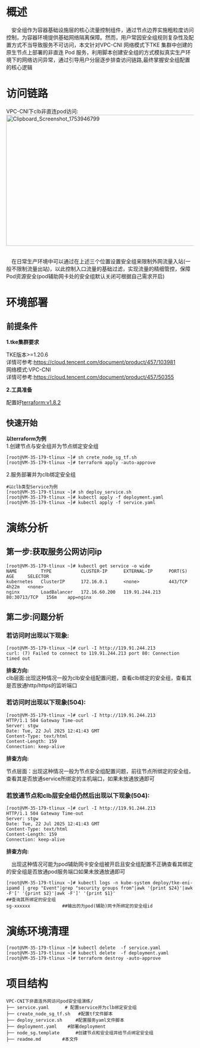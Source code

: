 # 概述
&emsp;安全组作为容器基础设施层的核心流量控制组件，通过节点边界实施粗粒度访问控制，为容器环境提供基础网络隔离保障。然而，用户常因安全组规则复杂性及配置方式不当导致服务不可访问，本文针对VPC-CNI 网络模式下TKE 集群中创建的原生节点上部署的非直连 Pod 服务，利用脚本创建安全组的方式模拟真实生产环境下的网络访问异常，通过引导用户分层逐步排查访问链路,最终掌握安全组配置的核心逻辑


# 访问链路
VPC-CNI下clb非直连pod访问:<br>
[<img width="710" height="351" alt="Clipboard_Screenshot_1753946799" src="https://github.com/user-attachments/assets/d76ff741-e630-4618-a959-bbc06187e475" />
](./image/flowchart.md)

 <br>&emsp;在日常生产环境中可以通过在上述三个位置设置安全组来限制外网流量入站(一般不限制流量出站)，以此控制入口流量的基础过滤，实现流量的精细管控，保障Pod资源安全(pod辅助网卡处的安全组默认关闭可根据自己需求开启)

# 环境部署
## 前提条件
**1.tke集群要求**

TKE版本>=1.20.6
<br>详情可参考:https://cloud.tencent.com/document/product/457/103981<br>
网络模式:VPC-CNI<br>
详情可参考:https://cloud.tencent.com/document/product/457/50355

**2.工具准备**

配置好[terraform:v1.8.2](https://developer.hashicorp.com/terraform)
## 快速开始
**以terraform为例**<br>
 1.创建节点与安全组并为节点绑定安全组
```
[root@VM-35-179-tlinux ~]# sh crete_node_sg_tf.sh
[root@VM-35-179-tlinux ~]# terraform apply -auto-approve
```
 2.服务部署并为clb绑定安全组

```
#以clb类型Service为例
[root@VM-35-179-tlinux ~]# sh deploy_service.sh
[root@VM-35-179-tlinux ~]# kubectl apply -f deployment.yaml
[root@VM-35-179-tlinux ~]# kubectl apply -f service.yaml
```

# 演练分析
## 第一步:获取服务公网访问ip
```
[root@VM-35-179-tlinux ~]# kubectl get service -o wide
NAME         TYPE           CLUSTER-IP      EXTERNAL-IP      PORT(S)        AGE     SELECTOR
kubernetes   ClusterIP      172.16.0.1      <none>           443/TCP        4h22m   <none>
nginx        LoadBalancer   172.16.60.200   119.91.244.213   80:30713/TCP   156m    app=nginx
```
## 第二步:问题分析
### 若访问时出现以下现象:
```
[root@VM-35-179-tlinux ~]# curl -I http://119.91.244.213
curl: (7) Failed to connect to 119.91.244.213 port 80: Connection timed out
```
**排查方向:**<br>
clb层面:出现这种情况一般为clb安全组配置问题，查看clb绑定的安全组，查看其是否放通http/https的监听端口
### 若访问时出现以下现象(504):
```
[root@VM-35-179-tlinux ~]# curl -I http://119.91.244.213
HTTP/1.1 504 Gateway Time-out
Server: stgw
Date: Tue, 22 Jul 2025 12:41:43 GMT
Content-Type: text/html
Content-Length: 159
Connection: keep-alive
```
**排查方向:**<br>

节点层面：出现这种情况一般为节点安全组配置问题，前往节点所绑定的安全组，查看其是否放通service所绑定的主机端口，如果未放通放通即可

### 若放通节点和clb层安全组仍然后出现以下现象(504):
```
[root@VM-35-179-tlinux ~]# curl -I http://119.91.244.213
HTTP/1.1 504 Gateway Time-out
Server: stgw
Date: Tue, 22 Jul 2025 12:41:43 GMT
Content-Type: text/html
Content-Length: 159
Connection: keep-alive
```
**排查方向:**<br>

&emsp;出现这种情况可能为pod辅助网卡安全组被开启且安全组配置不正确查看其绑定的安全组是否放通pod服务端口如果未放通放通即可
```
[root@VM-35-179-tlinux ~]# kubectl logs -n kube-system deploy/tke-eni-ipamd | grep "Event"|grep "security groups from"|awk '{print $24}'|awk -F'[' '{print $2}'|awk -F']' '{print $1}'                            ##查询其所绑定的安全组
sg-xxxxxx            ##输出的为pod(辅助)网卡所绑定的安全组id
```


# 演练环境清理
```
[root@VM-35-179-tlinux ~]# kubectl delete  -f service.yaml
[root@VM-35-179-tlinux ~]# kubectl delete  -f deployment.yaml
[root@VM-35-179-tlinux ~]# terraform destroy -auto-approve
```
# 项目结构
```
VPC-CNI下非直连外网访问pod安全组演练/  
├── service.yaml      # 配置service并为clb绑定安全组
├── create_node_sg_tf.sh   #配置tf文件脚本
├── deploy_service.sh     #配置服务yaml文件脚本
├── deployment.yaml    #部署deployment
├── node_sg.template      #创建节点和安全组并给节点绑定安全组
├── readme.md        #本文件
```
